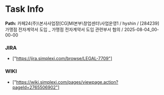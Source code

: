 # Task Info

**Path:** 카페24(주)\본사사업장\[CG]MI본부\창업센터\사업운영1 / hyshin / [284239] 가맹점 전자계약서 도입 _ 가맹점 전자계약서 도입 관련부서 협의 / 2025-08-04_00-00-00

### JIRA
- ["https://jira.simplexi.com/browse/LEGAL-7709"]

### WIKI
- ["https://wiki.simplexi.com/pages/viewpage.action?pageId=2765506902"]

